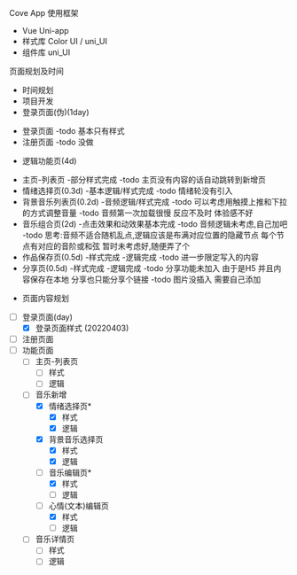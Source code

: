 Cove App
使用框架
- Vue Uni-app
- 样式库 Color UI  / uni_UI
- 组件库 uni_UI

页面规划及时间
- 时间规划
- 项目开发
- 登录页面(伪)(1day)
* 登录页面
	-todo 基本只有样式
* 注册页面
	-todo 没做
- 逻辑功能页(4d)
* 主页-列表页
	-部分样式完成
	-todo 主页没有内容的话自动跳转到新增页
* 情绪选择页(0.3d)
	-基本逻辑/样式完成
    -todo  情绪轮没有引入
* 背景音乐列表页(0.2d)
	-音频逻辑/样式完成
	-todo  可以考虑用触摸上推和下拉的方式调整音量 
	-todo  音频第一次加载很慢 反应不及时 体验感不好
* 音乐组合页(2d)
	-点击效果和动效果基本完成
	-todo 音频逻辑未考虑,自己加吧
	-todo 思考:音频不适合随机乱点,逻辑应该是布满对应位置的隐藏节点 每个节点有对应的音阶或和弦 暂时未考虑好,随便弄了个
* 作品保存页(0.5d)
	-样式完成
	-逻辑完成
	-todo 进一步限定写入的内容 
* 分享页(0.5d)
	-样式完成
	-逻辑完成
	-todo 分享功能未加入 由于是H5 并且内容保存在本地 分享也只能分享个链接
	-todo 图片没插入 需要自己添加

- 页面内容规划
- [ ] 登录页面(day)
    - [x] 登录页面样式 (20220403)
- [ ] 注册页面
- [ ] 功能页面
    - [ ] 主页-列表页
        - [ ] 样式
        - [ ] 逻辑
    - [ ] 音乐新增
        - [x] 情绪选择页*
            - [x] 样式
            - [x] 逻辑
        - [x] 背景音乐选择页
            - [x] 样式
            - [x] 逻辑
        - [ ] 音乐编辑页*
            - [x] 样式
            - [ ] 逻辑
        - [ ] 心情(文本)编辑页
            - [x] 样式
            - [ ] 逻辑
    - [ ] 音乐详情页
        - [ ] 样式
        - [ ] 逻辑
